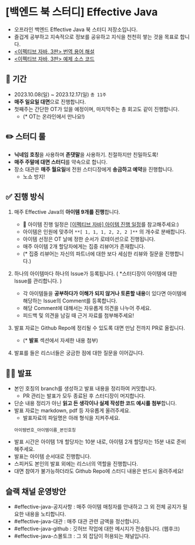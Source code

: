# [백엔드 북 스터디] Effective Java
- 오프라인 백엔드 Effective Java 북 스터디 저장소입니다.
- 즐겁게 공부하고 지속적으로 정보를 공유하고 지식을 천천히 쌓는 것을 목표로 합니다.
- [<이펙티브 자바, 3판> 번역 용어 해설](https://docs.google.com/document/d/1Nw-_FJKre9x7Uy6DZ0NuAFyYUCjBPCpINxqrP0JFuXk/edit)
- [<이펙티브 자바, 3판> 예제 소스 코드](https://github.com/WegraLee/effective-java-3e-source-code/tree/master/src/effectivejava)


## 📆 기간
- 2023.10.08(일) ~ 2023.12.17(일) `총 11주`
- **매주 일요일 대면**으로 진행합니다.
- 첫째주는 간단한 OT가 있을 예정이며, 마지막주는 총 회고도 같이 진행합니다.
  - (* OT는 온라인에서 만나요!)
    

## ✏️ 스터디 룰
- **닉네임 호칭**을 사용하며 **존댓말**을 사용하기. 친절하지만 친밀하도록!    
- **매주 주말에 대면 스터디**를 약속으로 합니다.
- 장소 대관은 **매주 월요일**에 전원 스터디장에게 **송금하고 예약**을 진행합니다.
  - 노쇼 방지!
    

## ✅ 진행 방식
1. 매주 Effective Java의 **아이템 9개를 진행**합니다.
    - 📃 아이템 진행 일정은 [[이펙티브 자바] 아이템 진행 일정](https://www.notion.so/yooa/268a1ede69c8498aa7dc489e174716e3?pvs=4)를 참고해주세요:)
    - 아이템은 인원에 맞추어 `**[ 1, 1, 1, 2, 2, 2 ]**` 의 개수로 분배합니다.
    - 아이템 선정은 OT 날에 정한 순서가 로테이션으로 진행됩니다.
    - 매주 아이템 2개 할당자에게는 집중 리뷰어가 존재합니다.
    - (* 집중 리뷰어는 자신의 파트너에 대한 보다 세심한 리뷰와 질문을 진행합니다.)
        
2. 하나의 아이템마다 하나의 Issue가 등록됩니다. ( *스터디장이 아이템에 대한 Issue를 관리합니다. )
    - 각 아이템들을 **공부하다가 이해가 되지 않거나 토론할 내용**이 있다면 아이템에 해당하는 Issue의 Comment를 등록합니다.
    - 해당 Comment에 대해서는 자유롭게 의견을 나누어 주세요.
    - 피드백 및 의견을 남길 때 근거 자료를 첨부해주세요!
3. 발표 자료는 Github Repo에 정리될 수 있도록 대면 만남 전까지 PR로 올립니다.
    - (* **발표** 섹션에서 자세한 내용 첨부)   
4. 발표를 들은 리스너들은 궁금한 점에 대한 질문을 이어갑니다.


## 🙋🏻 발표
- 본인 호칭의 branch를 생성하고 발표 내용을 정리하여 커밋합니다.
    - PR 관리는 발표가 모두 종료된 후 스터디장이 머지합니다.
- 단순 내용 정리가 아닌 **읽고 든 생각이나 실제 작성한 코드 예시를 첨부**합니다.
- 발표 자료는 markdown, pdf 등 자유롭게 올려주세요.
    - 발표자료의 파일명은 아래 형식을 지켜주세요.
    ```
    아이템번호_아이템이름_본인호칭
    ```
- 발표 시간은 아이템 1개 할당자는 10분 내로, 아이템 2개 할당자는 15분 내로 준비해주세요.
- 발표는 아이템 순서대로 진행합니다.
- 스피커도 본인의 발표 외에는 리스너의 역할을 진행합니다.
- 대면 참여가 불가능하더라도 Github Repo에 스터디 내용은 반드시 올려주세요!


## 슬랙 채널 운영방안
- #effective-java-공지사항 : 매주 아이템 매칭자를 안내하고 그 외 전체 공지가 필요한 내용을 노티합니다.
- #effective-java-대관 : 매주 대관 관련 금액을 정산합니다.
- #effective-java-github : 깃허브 작업에 대한 메시지가 전송됩니다. (웹후크)
- #effective-java-스몰토크 : 그 외 잡담이 허용되는 채널입니다.
  

